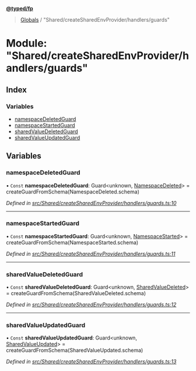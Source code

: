 **[@typed/fp](../README.md)**

> [Globals](../globals.md) / "Shared/createSharedEnvProvider/handlers/guards"

# Module: "Shared/createSharedEnvProvider/handlers/guards"

## Index

### Variables

* [namespaceDeletedGuard](_shared_createsharedenvprovider_handlers_guards_.md#namespacedeletedguard)
* [namespaceStartedGuard](_shared_createsharedenvprovider_handlers_guards_.md#namespacestartedguard)
* [sharedValueDeletedGuard](_shared_createsharedenvprovider_handlers_guards_.md#sharedvaluedeletedguard)
* [sharedValueUpdatedGuard](_shared_createsharedenvprovider_handlers_guards_.md#sharedvalueupdatedguard)

## Variables

### namespaceDeletedGuard

• `Const` **namespaceDeletedGuard**: Guard\<unknown, [NamespaceDeleted](_shared_core_events_namespaceevent_.namespacedeleted.md)> = createGuardFromSchema(NamespaceDeleted.schema)

*Defined in [src/Shared/createSharedEnvProvider/handlers/guards.ts:10](https://github.com/TylorS/typed-fp/blob/41076ce/src/Shared/createSharedEnvProvider/handlers/guards.ts#L10)*

___

### namespaceStartedGuard

• `Const` **namespaceStartedGuard**: Guard\<unknown, [NamespaceStarted](_shared_core_events_namespaceevent_.namespacestarted.md)> = createGuardFromSchema(NamespaceStarted.schema)

*Defined in [src/Shared/createSharedEnvProvider/handlers/guards.ts:11](https://github.com/TylorS/typed-fp/blob/41076ce/src/Shared/createSharedEnvProvider/handlers/guards.ts#L11)*

___

### sharedValueDeletedGuard

• `Const` **sharedValueDeletedGuard**: Guard\<unknown, [SharedValueDeleted](_shared_core_events_sharedvalueevent_.sharedvaluedeleted.md)> = createGuardFromSchema(SharedValueDeleted.schema)

*Defined in [src/Shared/createSharedEnvProvider/handlers/guards.ts:12](https://github.com/TylorS/typed-fp/blob/41076ce/src/Shared/createSharedEnvProvider/handlers/guards.ts#L12)*

___

### sharedValueUpdatedGuard

• `Const` **sharedValueUpdatedGuard**: Guard\<unknown, [SharedValueUpdated](_shared_core_events_sharedvalueevent_.sharedvalueupdated.md)> = createGuardFromSchema(SharedValueUpdated.schema)

*Defined in [src/Shared/createSharedEnvProvider/handlers/guards.ts:13](https://github.com/TylorS/typed-fp/blob/41076ce/src/Shared/createSharedEnvProvider/handlers/guards.ts#L13)*
